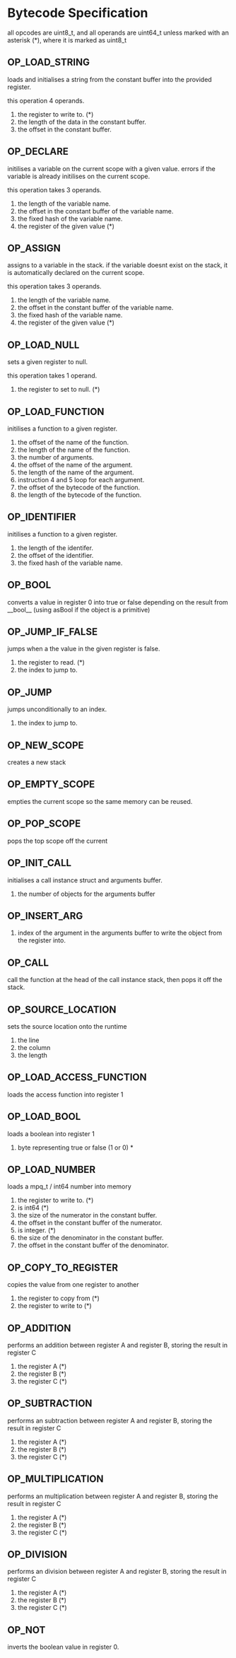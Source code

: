 <!--
SPDX-FileCopyrightText: 2025 William Bell

SPDX-License-Identifier: GPL-1.0-or-later
-->

# Bytecode Specification

all opcodes are uint8_t, and all operands are uint64_t unless marked with an asterisk (*), where it is marked as uint8_t

## OP_LOAD_STRING

loads and initialises a string from the constant buffer into the provided register.

this operation 4 operands.

1. the register to write to. (*)
1. the length of the data in the constant buffer.
1. the offset in the constant buffer.

## OP_DECLARE

initilises a variable on the current scope with a given value. errors if the variable is already initilises on the current scope.

this operation takes 3 operands.

1. the length of the variable name.
1. the offset in the constant buffer of the variable name.
1. the fixed hash of the variable name.
1. the register of the given value (*)

## OP_ASSIGN

assigns to a variable in the stack. if the variable doesnt exist on the stack, it is automatically declared on the current scope.

this operation takes 3 operands.

1. the length of the variable name.
1. the offset in the constant buffer of the variable name.
1. the fixed hash of the variable name.
1. the register of the given value (*)

## OP_LOAD_NULL

sets a given register to null.

this operation takes 1 operand.

1. the register to set to null. (*)

## OP_LOAD_FUNCTION

initilises a function to a given register.

1. the offset of the name of the function.
1. the length of the name of the function.
1. the number of arguments.
1. the offset of the name of the argument.
1. the length of the name of the argument.
1. instruction 4 and 5 loop for each argument.
1. the offset of the bytecode of the function.
1. the length of the bytecode of the function.

## OP_IDENTIFIER

initilises a function to a given register.

1. the length of the identifer.
1. the offset of the identifier.
1. the fixed hash of the variable name.

## OP_BOOL

converts a value in register 0 into true or false depending on the result from \_\_bool\_\_ (using asBool if the object is a primitive)

## OP_JUMP_IF_FALSE

jumps when a the value in the given register is false.

1. the register to read. (*)
1. the index to jump to.

## OP_JUMP

jumps unconditionally to an index.

1. the index to jump to.

## OP_NEW_SCOPE

creates a new stack

## OP_EMPTY_SCOPE

empties the current scope so the same memory can be reused.

## OP_POP_SCOPE

pops the top scope off the current

## OP_INIT_CALL

initialises a call instance struct and arguments buffer.

1. the number of objects for the arguments buffer

## OP_INSERT_ARG

1. index of the argument in the arguments buffer to write the object from the register into.

## OP_CALL

call the function at the head of the call instance stack, then pops it off the stack.

## OP_SOURCE_LOCATION

sets the source location onto the runtime

1. the line
1. the column
1. the length

## OP_LOAD_ACCESS_FUNCTION

loads the access function into register 1

## OP_LOAD_BOOL

loads a boolean into register 1

1. byte representing true or false (1 or 0) *

## OP_LOAD_NUMBER

loads a mpq_t / int64 number into memory

1. the register to write to. (*)
1. is int64 (*)
1. the size of the numerator in the constant buffer.
1. the offset in the constant buffer of the numerator.
1. is integer. (*)
1. the size of the denominator in the constant buffer.
1. the offset in the constant buffer of the denominator.

## OP_COPY_TO_REGISTER

copies the value from one register to another

1. the register to copy from (*)
2. the register to write to (*)

## OP_ADDITION

performs an addition between register A and register B, storing the result in register C

1. the register A (*)
2. the register B (*)
2. the register C (*)

## OP_SUBTRACTION

performs an subtraction between register A and register B, storing the result in register C

1. the register A (*)
2. the register B (*)
2. the register C (*)

## OP_MULTIPLICATION

performs an multiplication between register A and register B, storing the result in register C

1. the register A (*)
2. the register B (*)
2. the register C (*)

## OP_DIVISION

performs an division between register A and register B, storing the result in register C

1. the register A (*)
2. the register B (*)
2. the register C (*)

## OP_NOT

inverts the boolean value in register 0.